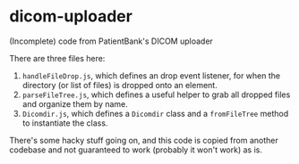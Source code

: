 # dicom-uploader
(Incomplete) code from PatientBank's DICOM uploader

There are three files here:

1. `handleFileDrop.js`, which defines an drop event listener, for when the directory (or list of files) is dropped onto an element.
2. `parseFileTree.js`, which defines a useful helper to grab all dropped files and organize them by name.
3. `Dicomdir.js`, which defines a `Dicomdir` class and a `fromFileTree` method to instantiate the class.

There's some hacky stuff going on, and this code is copied from another codebase and not guaranteed to work (probably it won't work) as is.
